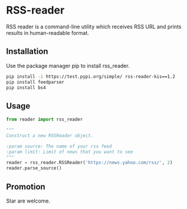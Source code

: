# RSS-reader
RSS reader is a command-line utility which receives RSS URL and prints results in human-readable format.
## Installation
Use the package manager pip to install rss_reader.
```bash
pip install -i https://test.pypi.org/simple/ rss-reader-kis==1.2
pip install feedparser
pip install bs4
``` 
## Usage
```python
from reader import rss_reader

"""
Construct a new RSSReader object.

:param source: The name of your rss feed
:param limit: Limit of news that you want to see
"""
reader = rss_reader.RSSReader('https://news.yahoo.com/rss/', 2)
reader.parse_source()

```
## Promotion
Star are welcome.